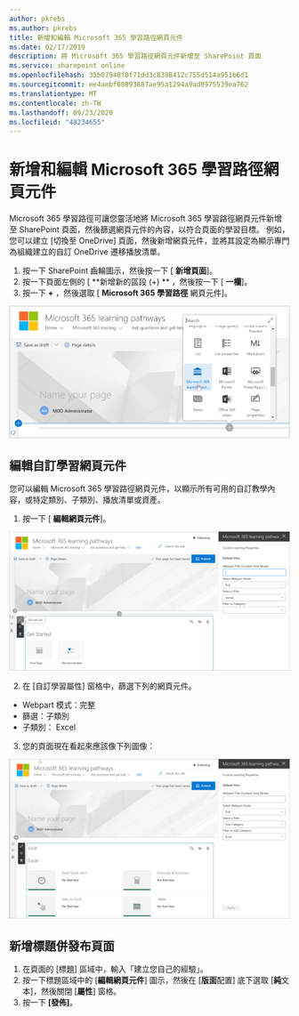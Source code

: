 ```yaml
---
author: pkrebs
ms.author: pkrebs
title: 新增和編輯 Microsoft 365 學習路徑網頁元件
ms.date: 02/17/2019
description: 將 Microsoft 365 學習路徑網頁元件新增至 SharePoint 頁面
ms.service: sharepoint online
ms.openlocfilehash: 35b07940f0f71dd3c8398412c755d514a951b6d1
ms.sourcegitcommit: ee4aebf60893887ae95a1294a9ad8975539ea762
ms.translationtype: MT
ms.contentlocale: zh-TW
ms.lasthandoff: 09/23/2020
ms.locfileid: "48234655"
---
```

# <a name="add-and-edit-the-microsoft-365-learning-pathways-web-part"></a>新增和編輯 Microsoft 365 學習路徑網頁元件

Microsoft 365 學習路徑可讓您靈活地將 Microsoft 365 學習路徑網頁元件新增至 SharePoint 頁面，然後篩選網頁元件的內容，以符合頁面的學習目標。 例如，您可以建立 [切換至 OneDrive] 頁面，然後新增網頁元件，並將其設定為顯示專門為組織建立的自訂 OneDrive 遷移播放清單。

1.  按一下 SharePoint 齒輪圖示，然後按一下 [ **新增頁面**]。
2.  按一下頁面左側的 [ **新增新的區段 (+) ** ，然後按一下 [ **一欄**]。
3.  按一下 **+** ，然後選取 [ **Microsoft 365 學習路徑** 網頁元件]。 

![cg-webpartadd.png](media/cg-webpartadd.png)

## <a name="edit-the-custom-learning-web-part"></a>編輯自訂學習網頁元件
您可以編輯 Microsoft 365 學習路徑網頁元件，以顯示所有可用的自訂教學內容，或特定類別、子類別、播放清單或資產。 

1.  按一下 [ **編輯網頁元件**]。

![cg-webpartedit.png](media/cg-webpartedit.png)

2. 在 [自訂學習屬性] 窗格中，篩選下列的網頁元件。 

- Webpart 模式：完整
- 篩選：子類別
- 子類別： Excel

3. 您的頁面現在看起來應該像下列圖像： 

![cg-webpartfilter.png](media/cg-webpartfilter.png)

## <a name="add-a-title-and-publish-the-page"></a>新增標題併發布頁面
1. 在頁面的 [標題] 區域中，輸入「建立您自己的經驗」。
2. 按一下標題區域中的 [**編輯網頁元件**] 圖示，然後在 [**版面**配置] 底下選取 [**純**文本]，然後關閉 [**屬性**] 窗格。
3. 按一下 **[發佈]**。

